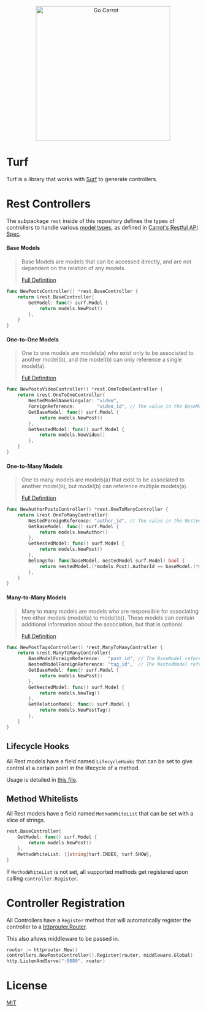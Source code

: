 <a href="https://engineering.carrot.is/"><p align="center"><img src="https://cloud.githubusercontent.com/assets/2105067/24525319/d3d26516-1567-11e7-9506-7611b3287d53.png" alt="Go Carrot" width="350px" align="center;" /></p></a>
# Turf

Turf is a library that works with [Surf](https://github.com/go-carrot/surf) to generate controllers.

# Rest Controllers

The subpackage `rest` inside of this repository defines the types of controllers to handle various [model types](https://github.com/carrot/restful-api-spec#determine-interface-model-types), as defined in [Carrot's Restful API Spec](https://github.com/carrot/restful-api-spec).

#### Base Models

> Base Models are models that can be accessed directly, and are not dependent on the relation of any models.
>
> [Full Definition](https://github.com/carrot/restful-api-spec#base-models)

```go
func NewPostsController() *rest.BaseController {
	return &rest.BaseController{
		GetModel: func() surf.Model {
			return models.NewPost()
		},
	}
}
```

#### One-to-One Models

> One to one models are models(a) who exist only to be associated to another model(b), and the model(b) can only reference a single model(a).
>
> [Full Definition](https://github.com/carrot/restful-api-spec#one-to-one-models)

```go
func NewPostsVideoController() *rest.OneToOneController {
	return &rest.OneToOneController{
		NestedModelNameSingular: "video",
		ForeignReference:        "video_id", // The value in the BaseModel that references the NestedModel
		GetBaseModel: func() surf.Model {
			return models.NewPost()
		},
		GetNestedModel: func() surf.Model {
			return models.NewVideo()
		},
	}
}
```

#### One-to-Many Models

> One to many models are models(a) that exist to be associated to another model(b), but model(b) can reference multiple models(a).
> 
> [Full Definition](https://github.com/carrot/restful-api-spec#one-to-many-models)

```go
func NewAuthorPostsController() *rest.OneToManyController {
	return &rest.OneToManyController{
		NestedForeignReference: "author_id", // The value in the NestedModel that references the BaseModel
		GetBaseModel: func() surf.Model {
			return models.NewAuthor()
		},
		GetNestedModel: func() surf.Model {
			return models.NewPost()
		},
		BelongsTo: func(baseModel, nestedModel surf.Model) bool {
			return nestedModel.(*models.Post).AuthorId == baseModel.(*models.Author).Id
		},
	}
}
```

#### Many-to-Many Models

> Many to many models are models who are responsible for associating two other models (model(a) to model(b)). These models can contain additional information about the association, but that is optional. 
> 
> [Full Definition](https://github.com/carrot/restful-api-spec#many-to-many-models)

```go
func NewPostTagsController() *rest.ManyToManyController {
	return &rest.ManyToManyController{
		BaseModelForeignReference:   "post_id", // The BaseModel reference in the RelationModel
		NestedModelForeignReference: "tag_id",  // The NestedModel reference in the RelationModel
		GetBaseModel: func() surf.Model {
			return models.NewPost()
		},
		GetNestedModel: func() surf.Model {
			return models.NewTag()
		},
		GetRelationModel: func() surf.Model {
			return models.NewPostTag()
		},
	}
}
```

## Lifecycle Hooks

All Rest models have a field named `LifecycleHooks` that can be set to give control at a certain point in the lifecycle of a method.

Usage is detailed in [this file](https://github.com/go-carrot/turf/blob/br.readme/rest/lifecycle_hooks.go).

## Method Whitelists

All Rest models have a field named `MethodWhiteList` that can be set with a slice of strings.

```go
rest.BaseController{
    GetModel: func() surf.Model {
        return models.NewPost()
    },
    MethodWhiteList: []string{turf.INDEX, turf.SHOW},
}
```

If `MethodWhiteList` is not set, all supported methods get registered upon calling `controller.Register`.

# Controller Registration

All Controllers have a `Register` method that will automatically register the controller to a [httprouter.Router](https://github.com/julienschmidt/httprouter).

This also allows middleware to be passed in.

```go
router := httprouter.New()
controllers.NewPostsController().Register(router, middleware.Global)
http.ListenAndServe(":8080", router)
```

# License

[MIT](LICENSE.md)
